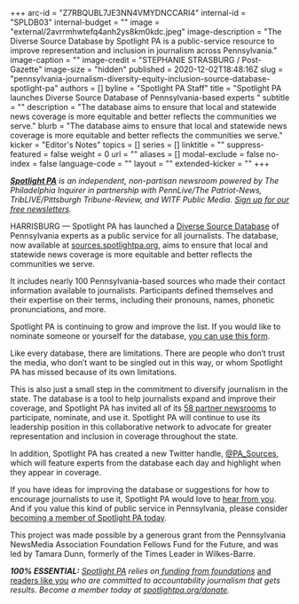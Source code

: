 +++
arc-id = "Z7RBQUBL7JE3NN4VMYDNCCARI4"
internal-id = "SPLDB03"
internal-budget = ""
image = "external/2avrrmhwtefq4anh2ys8km0kdc.jpeg"
image-description = "The Diverse Source Database by Spotlight PA is a public-service resource to improve representation and inclusion in journalism across Pennsylvania."
image-caption = ""
image-credit = "STEPHANIE STRASBURG / Post-Gazette"
image-size = "hidden"
published = 2020-12-02T18:48:16Z
slug = "pennsylvania-journalism-diversity-equity-inclusion-source-database-spotlight-pa"
authors = []
byline = "Spotlight PA Staff"
title = "Spotlight PA launches Diverse Source Database of Pennsylvania-based experts "
subtitle = ""
description = "The database aims to ensure that local and statewide news coverage is more equitable and better reflects the communities we serve."
blurb = "The database aims to ensure that local and statewide news coverage is more equitable and better reflects the communities we serve."
kicker = "Editor's Notes"
topics = []
series = []
linktitle = ""
suppress-featured = false
weight = 0
url = ""
aliases = []
modal-exclude = false
no-index = false
language-code = ""
layout = ""
extended-kicker = ""
+++

<a href="https://www.spotlightpa.org/"><i><b>Spotlight PA</b></i></a><i> is an independent, non-partisan newsroom powered by The Philadelphia Inquirer in partnership with PennLive/The Patriot-News, TribLIVE/Pittsburgh Tribune-Review, and WITF Public Media. </i><a href="https://www.spotlightpa.org/newsletters"><i>Sign up for our free newsletters</i></a><i>.</i>

HARRISBURG — Spotlight PA has launched a <a href="https://sources.spotlightpa.org/">Diverse Source Database</a> of Pennsylvania experts as a public service for all journalists. The database, now available at <a href="http://sources.spotlightpa.org/">sources.spotlightpa.org</a>, aims to ensure that local and statewide news coverage is more equitable and better reflects the communities we serve.

It includes nearly 100 Pennsylvania-based sources who made their contact information available to journalists. Participants defined themselves and their expertise on their terms, including their pronouns, names, phonetic pronunciations, and more.

Spotlight PA is continuing to grow and improve the list. If you would like to nominate someone or yourself for the database, <a href="https://docs.google.com/forms/d/e/1FAIpQLSeVh7CFSaKc5H7VTWcizw1sxmC8XQfWZ_yerww6SvWad5vmQQ/viewform">you can use this form</a>.

<script src="https://www.spotlightpa.org/embed.js" async></script><div data-spl-embed-version="1" data-spl-src="https://www.spotlightpa.org/embeds/donate/?teaser_text=Spotlight%20PA%20relies%20on%20readers%20like%20you%20to%20support%20it's%20100%25%20essential%20public-service%20and%20accountability%20journalism.%20Join%20us.&eyebrow_text=BECOME%20A%20MEMBER"></div>

Like every database, there are limitations. There are people who don’t trust the media, who don’t want to be singled out in this way, or whom Spotlight PA has missed because of its own limitations.

This is also just a small step in the commitment to diversify journalism in the state. The database is a tool to help journalists expand and improve their coverage, and Spotlight PA has invited all of its <a href="https://www.spotlightpa.org/about/partners/">58 partner newsrooms</a> to participate, nominate, and use it. Spotlight PA will continue to use its leadership position in this collaborative network to advocate for greater representation and inclusion in coverage throughout the state.

In addition, Spotlight PA has created a new Twitter handle, <a href="https://twitter.com/pa_sources" target=_blank>@PA_Sources</a>, which will feature experts from the database each day and highlight when they appear in coverage.

If you have ideas for improving the database or suggestions for how to encourage journalists to use it, Spotlight PA would love to <a href="mailto:sources@spotlightpa.org">hear from you</a>. And if you value this kind of public service in Pennsylvania, please consider <a href="http://checkout.fundjournalism.org/memberform?org_id=spotlightpa&campaign=701f4000000TVuXAAW">becoming a member of Spotlight PA today</a>.

This project was made possible by a generous grant from the Pennsylvania NewsMedia Association Foundation Fellows Fund for the Future, and was led by Tamara Dunn, formerly of the Times Leader in Wilkes-Barre.

<i><b>100% ESSENTIAL:</b></i><i> </i><a href="https://www.spotlightpa.org/"><i>Spotlight PA</i></a><i> relies on</i><a href="https://www.spotlightpa.org/support"><i> funding from foundations</i></a><i> </i><a href="https://www.spotlightpa.org/support">and readers like you</a><i> who are committed to accountability journalism that gets results. Become a member today at </i><a href="http://checkout.fundjournalism.org/memberform?org_id=spotlightpa&campaign=701f4000000TVuIAAW"><i>spotlightpa.org/donate</i></a><i>.</i>
